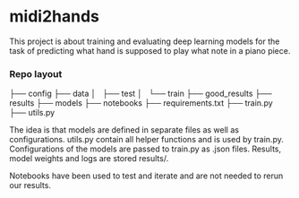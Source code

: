 # midi2hands

This project is about training and evaluating deep learning models for the task of predicting what hand is supposed to play what note in a piano piece.

### Repo layout

├── config
├── data
│   ├── test
│   └── train
├── good_results
├── results
├── models
├── notebooks
├── requirements.txt
├── train.py
├── utils.py

The idea is that models are defined in separate files as well as configurations.
utils.py contain all helper functions and is used by train.py.
Configurations of the models are passed to train.py as .json files.
Results, model weights and logs are stored results/.

Notebooks have been used to test and iterate and are not needed to rerun our results.

